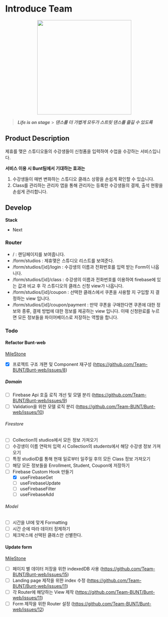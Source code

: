 # Introduce Team

<center><img src="https://user-images.githubusercontent.com/61782746/199677768-cb7b52b1-1b99-417e-9fc1-16affe716bc0.png" width="300" height="300"></center>

> **_Life is on stage_** > **_댄스를 더 가볍게 모두가 스트릿 댄스를 즐길 수 있도록_**

## Product Description

제휴를 맺은 스튜디오들의 수강생들이 신청폼을 입력하여 수업을 수강하는 서비스입니다.

**서비스 이용 시 Bunt팀에서 기대하는 효과는**

1. 수강생들이 매번 변화하는 스튜디오 클래스 상황을 손쉽게 확인할 수 있습니다.
2. Class를 관리하는 관리자 앱을 통해 관리자는 등록한 수강생들의 결제, 출석 현황을 손쉽게 관리합니다.

## Develop

**Stack**

- Next

### Router

- / : 랜딩페이지를 보여줍니다.
- /form/studios : 제휴맺은 스튜디오 리스트를 보여준다.
- /form/studios/[id]/login : 수강생의 이름과 전화번호를 입력 받는 Form이 나옵니다.
- /form/studios/[id]/class : 수강생의 이름과 전화번호를 이용하여 firebase에 있는 값과 비교 후
  각 스튜디오의 클래스 신청 view가 나옵니다.
- /form/studios/[id]/coupon : 선택한 클래스에서 쿠폰을 사용할 지 구입할 지 결정하는 view 입니다.
- /form/studios/[id]/coupon/payment : 만약 쿠폰을 구매한다면 쿠폰에 대한 정보와 종류, 결제 방법에 대한 정보를 제공하는 view 입니다.
  이때 신청완료를 누르면 모든 정보들을 파이어베이스로 저장하는 역할을 합니다.

### Todo

#### Refactor Bunt-web

[MileStone](https://github.com/Team-BUNT/Bunt-web/milestone/2)

- [x] 프로젝트 구조 개편 및 Component 재구성 (https://github.com/Team-BUNT/Bunt-web/issues/8)

##### Domain

- [ ] Firebase Api 호출 로직 개선 및 모델 분리 (https://github.com/Team-BUNT/Bunt-web/issues/9)
- [ ] Validation을 위한 모델 로직 분리 (https://github.com/Team-BUNT/Bunt-web/issues/10)

###### Firestore

- [ ] Collection의 studios에서 모든 정보 가져오기
- [ ] 수강생이 이름 연락처 입력 시 Collection의 students에서 해당 수강생 정보 가져오기
- [ ] 특정 studioID를 통해 현재 일로부터 일주일 후의 모든 Class 정보 가져오기
- [ ] 해당 모든 정보들을 Enrollment, Student, Coupon에 저장하기
- [ ] Firebase Custom Hook 만들기
  - [x] useFirebaseGet
  - [ ] useFirebaseUpdate
  - [ ] useFirebaseFilter
  - [ ] useFirebaseAdd

###### Model

- [ ] 시간을 UI에 맞게 Formatting
- [ ] 시간 순에 따라 데이터 정제하기
- [ ] 체크박스에 선택된 클래스만 선별한다.

#### Update form

[MileStone](https://github.com/Team-BUNT/Bunt-web/milestone/3)

- [ ] 페이지 별 데이터 저장을 위한 indexedDB 사용 (https://github.com/Team-BUNT/Bunt-web/issues/15)
- [ ] Landing page 제작을 위한 index 수정 (https://github.com/Team-BUNT/Bunt-web/issues/11)
- [ ] 각 Router에 해당하는 View 제작 (https://github.com/Team-BUNT/Bunt-web/issues/11)
- [ ] Form 제작을 위한 Router 설정 (https://github.com/Team-BUNT/Bunt-web/issues/12)
